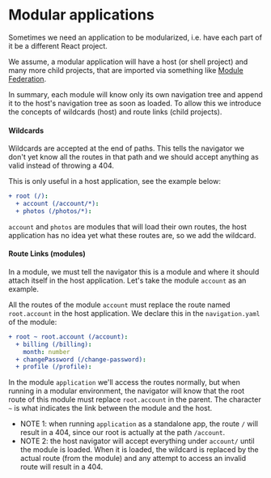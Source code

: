 # Modular applications
Sometimes we need an application to be modularized, i.e. have each part of it be a different React project.

We assume, a modular application will have a host (or shell project) and many more child projects, that are imported via something like
[Module Federation](https://webpack.js.org/concepts/module-federation/).

In summary, each module will know only its own navigation tree and append it to the host's navigation tree as soon as loaded. To allow this
we introduce the concepts of wildcards (host) and route links (child projects).

#### Wildcards
Wildcards are accepted at the end of paths. This tells the navigator we don't yet know all the routes in that path and we should accept anything
as valid instead of throwing a 404.

This is only useful in a host application, see the example below:

```yaml
+ root (/):
  + account (/account/*):
  + photos (/photos/*):
```

`account` and `photos` are modules that will load their own routes, the host application has no idea yet what these routes are, so we add the
wildcard.

#### Route Links (modules)
In a module, we must tell the navigator this is a module and where it should attach itself in the host application. Let's take the module `account`
as an example.

All the routes of the module `account` must replace the route named `root.account` in the host application. We declare this in the `navigation.yaml`
of the module:

```yaml
+ root ~ root.account (/account):
  + billing (/billing):
    month: number
  + changePassword (/change-password):
  + profile (/profile):
```

In the module `application` we'll access the routes normally, but when running in a modular environment, the navigator will know that the root route
of this module must replace `root.account` in the parent. The character `~` is what indicates the link between the module and the host.

- NOTE 1: when running `application` as a standalone app, the route `/` will result in a 404, since our root is actually at the path `/account`.
- NOTE 2: the host navigator will accept everything under `account/` until the module is loaded. When it is loaded, the wildcard is replaced by the
actual route (from the module) and any attempt to access an invalid route will result in a 404.
